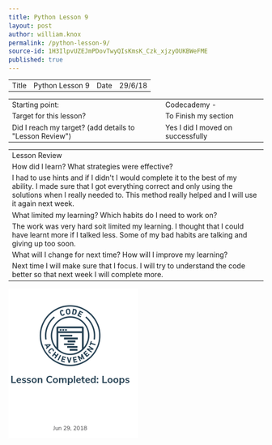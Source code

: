 ```yaml
---
title: Python Lesson 9
layout: post
author: william.knox
permalink: /python-lesson-9/
source-id: 1H3IlpvUZEJmPDovTwyQIsKmsK_Czk_xjzyOUKBWeFME
published: true
---
```

<table>
  <tr>
    <td>Title</td>
    <td>Python Lesson 9</td>
    <td>Date</td>
    <td>29/6/18</td>
  </tr>
</table>


<table>
  <tr>
    <td>Starting point:</td>
    <td>Codecademy -</td>
  </tr>
  <tr>
    <td>Target for this lesson?</td>
    <td>To Finish my section </td>
  </tr>
  <tr>
    <td>Did I reach my target? 
(add details to "Lesson Review")</td>
    <td> Yes I did I moved on successfully </td>
  </tr>
</table>


<table>
  <tr>
    <td>Lesson Review</td>
  </tr>
  <tr>
    <td>How did I learn? What strategies were effective? </td>
  </tr>
  <tr>
    <td> I  had to use hints and if I didn't I would complete it to the best of my ability. I made sure that I got everything correct and only using the solutions when I really needed to. This method really helped and I will use it again next week.</td>
  </tr>
  <tr>
    <td>What limited my learning? Which habits do I need to work on? </td>
  </tr>
  <tr>
    <td> The work was very hard soit limited my learning. I thought that I could have learnt more if I talked less. Some of my bad habits are talking and giving up too soon.</td>
  </tr>
  <tr>
    <td>What will I change for next time? How will I improve my learning?</td>
  </tr>
  <tr>
    <td>Next time I will make sure that I focus. I will try to understand the code better so that next week I will complete more.</td>
  </tr>
</table>
<img src = "/images/Screenshot 2018-07-13 at 13.43.15.png">
<img src = "">

